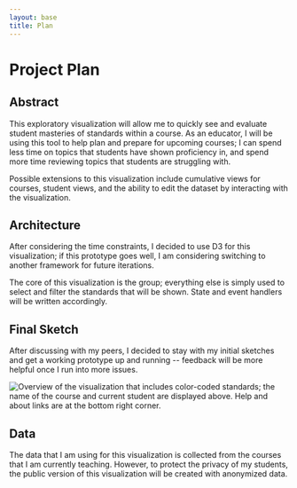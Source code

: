 ```yaml
---
layout: base
title: Plan
---
```

# Project Plan

## Abstract
This exploratory visualization will allow me to quickly see and evaluate student masteries of standards within a course. As an educator, I will be using this tool to help plan and prepare for upcoming courses; I can spend less time on topics that students have shown proficiency in, and spend more time reviewing topics that students are struggling with.

Possible extensions to this visualization include cumulative views for courses, student views, and the ability to edit the dataset by interacting with the visualization.

## Architecture
After considering the time constraints, I decided to use D3 for this visualization; if this prototype goes well, I am considering switching to another framework for future iterations.

The core of this visualization is the group; everything else is simply used to select and filter the standards that will be shown. State and event handlers will be written accordingly.

## Final Sketch
After discussing with my peers, I decided to stay with my initial sketches and get a working prototype up and running -- feedback will be more helpful once I run into more issues.

![Overview of the visualization that includes color-coded standards; the name of the course and current student are displayed above. Help and about links are at the bottom right corner.]({{site.baseurl}}/project/img/overview.png)

## Data
The data that I am using for this visualization is collected from the courses that I am currently teaching. However, to protect the privacy of my students, the public version of this visualization will be created with anonymized data.